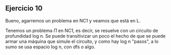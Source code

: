 ## Ejercicio 10

Bueno, agarremos un problema en NC1 y veamos que está en L.

Tenemos un problema $\Pi$ en NC1, es decir, se resuelve con un circuito de profundidad log n. Se puede transitivizar un poco el hecho de que se puede armar una máquina que simule el circuito, y como hay log n "pasos", a lo sumo se usa espacio log n, con dfs o algo.
